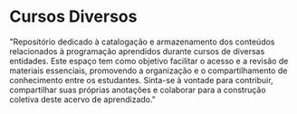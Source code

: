 # Cursos Diversos

"Repositório dedicado à catalogação e armazenamento dos conteúdos relacionados à programação aprendidos durante cursos de diversas entidades. Este espaço tem como objetivo facilitar o acesso e a revisão de materiais essenciais, promovendo a organização e o compartilhamento de conhecimento entre os estudantes. Sinta-se à vontade para contribuir, compartilhar suas próprias anotações e colaborar para a construção coletiva deste acervo de aprendizado."
